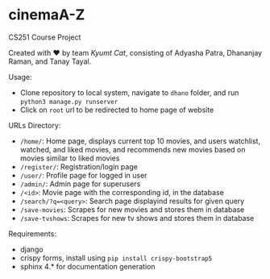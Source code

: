 # cinemaA-Z
CS251 Course Project

Created with :heart: by team *Kyumt Cat*, consisting of Adyasha Patra, Dhananjay Raman, and Tanay Tayal.

Usage:
- Clone repository to local system, navigate to `dhano` folder, and run `python3 manage.py runserver`
- Click on `root` url to be redirected to home page of website

URLs Directory:
- `/home/`: Home page, displays current top 10 movies, and users watchlist, watched, and liked movies, and recommends new movies based on movies similar to liked movies
- `/register/`: Registration/login page
- `/user/`: Profile page for logged in user
- `/admin/`: Admin page for superusers
- `/<id>`: Movie page with the corresponding id, in the database
- `/search/?q=<query>`: Search page displayind results for given query
- `/save-movies`: Scrapes for new movies and stores them in database
- `/save-tvshows`: Scrapes for new tv shows and stores them in database

Requirements:
- django
- crispy forms, install using `pip install crispy-bootstrap5`
- sphinx 4.* for documentation generation
